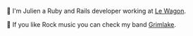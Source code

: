 👋 I'm Julien a Ruby and Rails developer working at [Le Wagon](https://www.lewagon.com).

🎸 If you like Rock music you can check my band [Grimlake](https://open.spotify.com/album/1PYOoHpIWGTbuR3AmfCrVO?si=S3k30gHqS124ZdoYjLnTCA).
